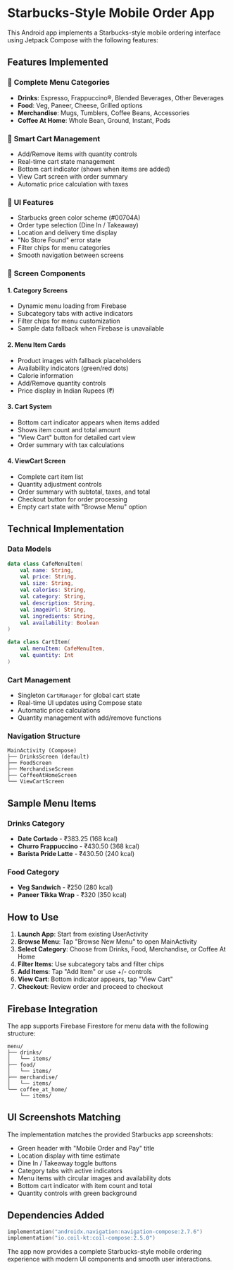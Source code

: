 # Starbucks-Style Mobile Order App

This Android app implements a Starbucks-style mobile ordering interface using Jetpack Compose with the following features:

## Features Implemented

### 🎯 **Complete Menu Categories**
- **Drinks**: Espresso, Frappuccino®, Blended Beverages, Other Beverages
- **Food**: Veg, Paneer, Cheese, Grilled options
- **Merchandise**: Mugs, Tumblers, Coffee Beans, Accessories
- **Coffee At Home**: Whole Bean, Ground, Instant, Pods

### 🛒 **Smart Cart Management**
- Add/Remove items with quantity controls
- Real-time cart state management
- Bottom cart indicator (shows when items are added)
- View Cart screen with order summary
- Automatic price calculation with taxes

### 🎨 **UI Features**
- Starbucks green color scheme (#00704A)
- Order type selection (Dine In / Takeaway)
- Location and delivery time display
- "No Store Found" error state
- Filter chips for menu categories
- Smooth navigation between screens

### 📱 **Screen Components**

#### 1. **Category Screens**
- Dynamic menu loading from Firebase
- Subcategory tabs with active indicators
- Filter chips for menu customization
- Sample data fallback when Firebase is unavailable

#### 2. **Menu Item Cards**
- Product images with fallback placeholders
- Availability indicators (green/red dots)
- Calorie information
- Add/Remove quantity controls
- Price display in Indian Rupees (₹)

#### 3. **Cart System**
- Bottom cart indicator appears when items added
- Shows item count and total amount
- "View Cart" button for detailed cart view
- Order summary with tax calculations

#### 4. **ViewCart Screen**
- Complete cart item list
- Quantity adjustment controls
- Order summary with subtotal, taxes, and total
- Checkout button for order processing
- Empty cart state with "Browse Menu" option

## Technical Implementation

### **Data Models**
```kotlin
data class CafeMenuItem(
    val name: String,
    val price: String,
    val size: String,
    val calories: String,
    val category: String,
    val description: String,
    val imageUrl: String,
    val ingredients: String,
    val availability: Boolean
)

data class CartItem(
    val menuItem: CafeMenuItem,
    val quantity: Int
)
```

### **Cart Management**
- Singleton `CartManager` for global cart state
- Real-time UI updates using Compose state
- Automatic price calculations
- Quantity management with add/remove functions

### **Navigation Structure**
```
MainActivity (Compose)
├── DrinksScreen (default)
├── FoodScreen  
├── MerchandiseScreen
├── CoffeeAtHomeScreen
└── ViewCartScreen
```

## Sample Menu Items

### Drinks Category
- **Date Cortado** - ₹383.25 (168 kcal)
- **Churro Frappuccino** - ₹430.50 (368 kcal)  
- **Barista Pride Latte** - ₹430.50 (240 kcal)

### Food Category
- **Veg Sandwich** - ₹250 (280 kcal)
- **Paneer Tikka Wrap** - ₹320 (350 kcal)

## How to Use

1. **Launch App**: Start from existing UserActivity
2. **Browse Menu**: Tap "Browse New Menu" to open MainActivity
3. **Select Category**: Choose from Drinks, Food, Merchandise, or Coffee At Home
4. **Filter Items**: Use subcategory tabs and filter chips
5. **Add Items**: Tap "Add Item" or use +/- controls
6. **View Cart**: Bottom indicator appears, tap "View Cart"
7. **Checkout**: Review order and proceed to checkout

## Firebase Integration

The app supports Firebase Firestore for menu data with the following structure:
```
menu/
├── drinks/
│   └── items/
├── food/
│   └── items/
├── merchandise/
│   └── items/
└── coffee_at_home/
    └── items/
```

## UI Screenshots Matching

The implementation matches the provided Starbucks app screenshots:
- Green header with "Mobile Order and Pay" title
- Location display with time estimate
- Dine In / Takeaway toggle buttons
- Category tabs with active indicators
- Menu items with circular images and availability dots
- Bottom cart indicator with item count and total
- Quantity controls with green background

## Dependencies Added

```kotlin
implementation("androidx.navigation:navigation-compose:2.7.6")
implementation("io.coil-kt:coil-compose:2.5.0")
```

The app now provides a complete Starbucks-style mobile ordering experience with modern UI components and smooth user interactions.